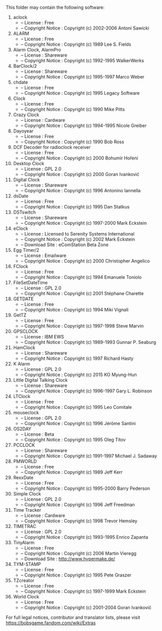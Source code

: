 ﻿This folder may contain the following software:

1. aclock
   - – License : Free
   - – Copyright Notice : Copyright (c) 2002-2006 Antoni Sawicki
2. ALARM
   - – License : Free
   - – Copyright Notice : Copyright (c) 1989 Lee S. Fields
3. Alarm Clock, AlarmPro
   - – License : Shareware
   - – Copyright Notice : Copyright (c) 1992-1995 WalkerWerks
4. BarClock/2
   - – License : Shareware
   - – Copyright Notice : Copyright (c) 1995-1997 Marco Weber
5. chdate
   - – License : Free
   - – Copyright Notice : Copyright (c) 1995 Legacy Software
6. Clock
   - – License : Free
   - – Copyright Notice : Copyright (c) 1990 Mike Pitts
7. Crazy Clock
   - – License : Cardware
   - – Copyright Notice : Copyright (c) 1994-1995 Nicole Greiber
8. Dayoyear
   - – License : Free
   - – Copyright Notice : Copyright (c) 1990 Bob Ross
9. DCF Decoder for radioclock receiver
   - – License : Free
   - – Copyright Notice : Copyright (c) 2000 Bohumír Hoření
10. Desktop Clock
    - – License : GPL 2.0
    - – Copyright Notice : Copyright (c) 2000 Goran Ivanković
11. Digital Clock
    - – License : Shareware
    - – Copyright Notice : Copyright (c) 1996 Antonino Iannella
12. dsDate
    - – License : Free
    - – Copyright Notice : Copyright (c) 1995 Dan Statkus
13. DSTswitch
    - – License : Shareware
    - – Copyright Notice : Copyright (c) 1997-2000 Mark Eckstein
14. eClock
    - – License : Licensed to Serenity Systems International
    - – Copyright Notice : Copyright (c) 2002 Mark Eckstein
    - – Download Site : eComStation Beta Zone
15. Egg Timer/2
    - – License : Emailware
    - – Copyright Notice : Copyright (c) 2000 Christopher Angelico
16. FClock
    - – License : Free
    - – Copyright Notice : Copyright (c) 1994 Emanuele Toniolo
17. FileSetDateTime
    - – License : GPL 2.0
    - – Copyright Notice : Copyright (c) 2001 Stéphane Charette
18. GETDATE
    - – License : Free
    - – Copyright Notice : Copyright (c) 1994 Miki Vignali
19. GetTZ
    - – License : Free
    - – Copyright Notice : Copyright (c) 1997-1998 Steve Marvin
20. GPSCLOCK
    - – License : IBM EWS
    - – Copyright Notice : Copyright (c) 1989-1993 Gunnar P. Seaburg
21. HamClock
    - – License : Shareware
    - – Copyright Notice : Copyright (c) 1997 Richard Hasty
22. K Alarm
    - – License : GPL 2.0
    - – Copyright Notice : Copyright (c) 2015 KO Myung-Hun
23. Little Digital Talking Clock
    - – License : Shareware
    - – Copyright Notice : Copyright (c) 1996-1997 Gary L. Robinson
24. LTClock
    - – License : Free
    - – Copyright Notice : Copyright (c) 1995 Leo Comitale
25. mouseclock
    - – License : GPL 2.0
    - – Copyright Notice : Copyright (c) 1996 Jérôme Santini
26. OS2DAY
    - – License : Beta
    - – Copyright Notice : Copyright (c) 1995 Oleg Titov
27. PCCLOCK
    - – License : Shareware
    - – Copyright Notice : Copyright (c) 1991-1997 Michael J. Sadaway
28. PMWORLD
    - – License : Free
    - – Copyright Notice : Copyright (c) 1989 Jeff Kerr
29. RexxDate
    - – License : Free
    - – Copyright Notice : Copyright (c) 1995-2000 Barry Pederson
30. Simple Clock
    - – License : GPL 2.0
    - – Copyright Notice : Copyright (c) 1996 Jeff Freedman
31. Time Tracker
    - – License : Cardware
    - – Copyright Notice : Copyright (c) 1998 Trevor Hemsley
32. TIMETRAC
    - – License : GPL 2.0
    - – Copyright Notice : Copyright (c) 1993-1995 Enrico Zapanta
33. TinyAlarm
    - – License : Free
    - – Copyright Notice : Copyright (c) 2006 Martin Vieregg
    - – Download Site : http://www.hypermake.de/
34. TYM-STAMP
    - – License : Free
    - – Copyright Notice : Copyright (c) 1995 Pete Graszer
35. TZcreator
    - – License : Free
    - – Copyright Notice : Copyright (c) 1997-1999 Mark Eckstein
36. World Clock
    - – License : Free
    - – Copyright Notice : Copyright (c) 2001-2004 Goran Ivanković

For full legal notices, contributor and translator lists, please visit https://bobsgame.fandom.com/wiki/Extras